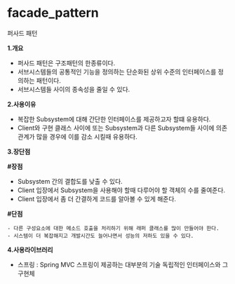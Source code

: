 # facade_pattern
퍼사드 패턴

**1.개요**
 
 - 퍼사드 패턴은 구조패턴의 한종류이다.
 - 서브시스템들의 공통적인 기능을 정의하는 단순화된 상위 수준의 인터페이스를 정의하는 패턴이다.
 - 서브시스템들 사이의 종속성을 줄일 수 있다.


**2.사용이유**

 - 복잡한 Subsystem에 대해 간단한 인터페이스를 제공하고자 할떄 유용하다.
 - Client와 구현 클래스 사이에 또는 Subsystem과 다른 Subsystem들 사이에 의존관계가 많을 경우에 이를 감소 시킬때 유용하다.


**3.장단점**

  **#장점**
  
   - Subsystem 간의 결합도를 낮출 수 있다.
   - Client 입장에서 Subsystem을 사용해야 할때 다루어야 할 객체의 수를 줄여준다.
   - Client 입장에서 좀 더 간결하게 코드를 알아볼 수 있게 해준다.
  
  **#단점**
  
    - 다른 구성요소에 대한 메소드 호출을 처리하기 위해 래퍼 클래스를 많이 만들어야 한다.
    - 시스템이 더 복잡해지고 개발시간도 늘어나면서 성능의 저하도 있을 수 있다.

**4.사용라이브러리**

 - 스프링 : Spring MVC 스프링이 제공하는 대부분의 기술 독립적인 인터페이스와 그 구현체
